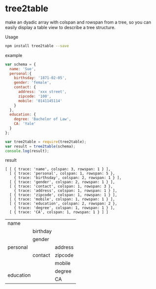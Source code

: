# tree2table
make an dyadic array with colspan and rowspan from a tree, so you can easily display a table view to describe a tree structure.

Usage
```sh
npm install tree2table --save
```

example
``` javascript
var schema = {
  name: 'Sue',
  personal:{
    birthsday: '1871-02-05',
    gender: 'female',
    contact: {
      address: 'xxx street',
      zipcode: '100',
      mobile: '0141145114'
    }
  },
  education: {
    degree: 'Bachelor of Law',
    CA: 'Yale'
  }
};

var tree2table = require(tree2table);
var result = tree2table(schema);
console.log(result);
```
result
```
[ [ { trace: 'name', colspan: 3, rowspan: 1 } ],
  [ { trace: 'personal', colspan: 1, rowspan: 5 },
    { trace: 'birthsday', colspan: 2, rowspan: 1 } ],
  [ { trace: 'gender', colspan: 2, rowspan: 1 } ],
  [ { trace: 'contact', colspan: 1, rowspan: 3 },
    { trace: 'address', colspan: 1, rowspan: 1 } ],
  [ { trace: 'zipcode', colspan: 1, rowspan: 1 } ],
  [ { trace: 'mobile', colspan: 1, rowspan: 1 } ],
  [ { trace: 'education', colspan: 2, rowspan: 2 },
    { trace: 'degree', colspan: 1, rowspan: 1 } ],
  [ { trace: 'CA', colspan: 1, rowspan: 1 } ] ]
```  
<table>
<tbody>
<tr><td colspan="3">name</td></tr>
<tr><td rowspan="5">personal</td><td colspan="2">birthday</tr>
<tr><td colspan="2">gender</td></tr>
<tr><td rowspan="3">contact</td><td>address</td></tr>
<tr><td>zipcode</td></tr>
<tr><td>mobile</td></tr>
<tr><td colspan="2" rowspan="2">education</td><td>degree</td></tr>
<tr><td>CA</td></tr>
</tbody>
</table>
